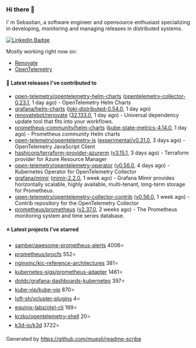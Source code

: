 ### Hi there 👋

I’ m Sebastian, a software engineer and opensource enthusiast specializing in developing, monitoring and managing releases in distributed systems.

[![Linkedin Badge](https://img.shields.io/badge/-LinkedIn-blue?style=flat&logo=Linkedin&logoColor=white&link=https://www.linkedin.com/in/sebastian-poxhofer/)](https://www.linkedin.com/in/sebastian-poxhofer/)

Mostly working right now on:
- [Renovate](https://github.com/renovatebot/renovate)
- [OpenTelemetry](https://github.com/open-telemetry)



#### 🚀 Latest releases I've contributed to

- [open-telemetry/opentelemetry-helm-charts](https://github.com/open-telemetry/opentelemetry-helm-charts) ([opentelemetry-collector-0.23.1](https://github.com/open-telemetry/opentelemetry-helm-charts/releases/tag/opentelemetry-collector-0.23.1), 1 day ago) - OpenTelemetry Helm Charts
- [grafana/helm-charts](https://github.com/grafana/helm-charts) ([loki-distributed-0.54.0](https://github.com/grafana/helm-charts/releases/tag/loki-distributed-0.54.0), 1 day ago)
- [renovatebot/renovate](https://github.com/renovatebot/renovate) ([32.133.0](https://github.com/renovatebot/renovate/releases/tag/32.133.0), 1 day ago) - Universal dependency update tool that fits into your workflows.
- [prometheus-community/helm-charts](https://github.com/prometheus-community/helm-charts) ([kube-state-metrics-4.14.0](https://github.com/prometheus-community/helm-charts/releases/tag/kube-state-metrics-4.14.0), 1 day ago) - Prometheus community Helm charts
- [open-telemetry/opentelemetry-js](https://github.com/open-telemetry/opentelemetry-js) ([experimental/v0.31.0](https://github.com/open-telemetry/opentelemetry-js/releases/tag/experimental%2Fv0.31.0), 3 days ago) - OpenTelemetry JavaScript Client
- [hashicorp/terraform-provider-azurerm](https://github.com/hashicorp/terraform-provider-azurerm) ([v3.15.1](https://github.com/hashicorp/terraform-provider-azurerm/releases/tag/v3.15.1), 3 days ago) - Terraform provider for Azure Resource Manager
- [open-telemetry/opentelemetry-operator](https://github.com/open-telemetry/opentelemetry-operator) ([v0.56.0](https://github.com/open-telemetry/opentelemetry-operator/releases/tag/v0.56.0), 4 days ago) - Kubernetes Operator for OpenTelemetry Collector
- [grafana/mimir](https://github.com/grafana/mimir) ([mimir-2.2.0](https://github.com/grafana/mimir/releases/tag/mimir-2.2.0), 1 week ago) - Grafana Mimir provides horizontally scalable, highly available, multi-tenant, long-term storage for Prometheus.
- [open-telemetry/opentelemetry-collector-contrib](https://github.com/open-telemetry/opentelemetry-collector-contrib) ([v0.56.0](https://github.com/open-telemetry/opentelemetry-collector-contrib/releases/tag/v0.56.0), 1 week ago) - Contrib repository for the OpenTelemetry Collector
- [prometheus/prometheus](https://github.com/prometheus/prometheus) ([v2.37.0](https://github.com/prometheus/prometheus/releases/tag/v2.37.0), 2 weeks ago) - The Prometheus monitoring system and time series database.

#### ⭐ Latest projects I've starred

- [samber/awesome-prometheus-alerts](https://github.com/samber/awesome-prometheus-alerts) 4006⭐
- [prometheus/procfs](https://github.com/prometheus/procfs) 552⭐
- [nginxinc/kic-reference-architectures](https://github.com/nginxinc/kic-reference-architectures) 381⭐
- [kubernetes-sigs/prometheus-adapter](https://github.com/kubernetes-sigs/prometheus-adapter) 1461⭐
- [dotdc/grafana-dashboards-kubernetes](https://github.com/dotdc/grafana-dashboards-kubernetes) 397⭐
- [kube-vip/kube-vip](https://github.com/kube-vip/kube-vip) 870⭐
- [loft-sh/vcluster-plugins](https://github.com/loft-sh/vcluster-plugins) 4⭐
- [equinix-labs/otel-cli](https://github.com/equinix-labs/otel-cli) 169⭐
- [krzko/opentelemetry-shell](https://github.com/krzko/opentelemetry-shell) 20⭐
- [k3d-io/k3d](https://github.com/k3d-io/k3d) 3722⭐



Generated by https://github.com/muesli/readme-scribe
